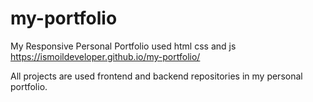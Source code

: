 # my-portfolio
My Responsive Personal Portfolio used html css and js 
https://ismoildeveloper.github.io/my-portfolio/

All projects are used frontend and backend repositories in my personal portfolio.
